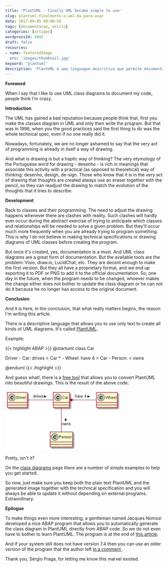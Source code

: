 ```yaml
---
title: 'PlantUML - Finally UML became simple to use'
slug: plantuml-finalmente-o-uml-da-para-usar
date: 2017-09-05 09:00:59
tags: [documentacao, estilo]
categories: [artigos]
wordpressId: 3842
draft: false
resources:
- name: featuredImage
  src: 'images/thumbnail.jpg'
keyword: 'plantuml'
description: 'PlantUML é uma linguagem descritiva que permite documentar diagramas de classe UML de forma simples sem depender de ferramentas externas'
---
```

**Foreword**

When I say that I like to use UML class diagrams to document my code, people think I'm crazy.

**Introduction**

The UML has gained a bad reputation because people think that, first you make the classes diagram in UML and only then write the program. But that was in 1996, when you the good practices said the first thing to do was the whole technical spec, even if no one really did it.

Nowadays, fortunately, we are no longer ashamed to say that the very act of programming is already in itself a way of drawing.

<!--more-->

And what is drawing is but a haptic way of thinking? The very etymology of the Portuguese word for drawing - desenho - is rich in meanings that associate this activity with a practical (as opposed to theoretical) way of thinking: desenho, design, de-sign. Those who know that it is in the very act of drawing that thoughts are created always use an eraser together with the pencil, so they can readjust the drawing to match the evolution of the thoughts that it tries to describe.

**Development**

Back to classes and their programming. The need to adjust the drawing happens whenever there are clashes with reality. Such clashes will hardly ever occur during the abstract exercise of trying to anticipate which classes and relationships will be needed to solve a given problem. But they'll occur much more frequently when you are already trying to program something. This is why I do not believe in making technical specifications or drawing diagrams of UML classes before creating the program.

But once it's created, yes, documentation is a must. And UML class diagrams are a great form of documentation. But the available tools are the problem: Visio, draw.io, LucidChat, etc. They are decent enough to make the first version. But they all have a proprietary format, and we end up exporting it to PDF or PNG to add it to the official documentation. So, one day in the future, when the program needs to be changed, whoever makes the change either does not bother to update the class diagram or he can not do it because he no longer has access to the original document.

**Conclusion**

And it is here, in the conclusion, that what really matters begins, the reason I'm writing this article.

There is a descriptive language that allows you to use only text to create all kinds of UML diagrams. It's called [PlantUML][1].

Example:

{{< highlight ABAP >}}
@startuml
class Car

Driver - Car: drives >
Car * - Wheel: have 4 >
Car - Person: < owns

@enduml
{{< /highlight >}}

And guess what!, there is a [free tool][2] that allows you to convert PlantUML into beautiful drawings. This is the result of the above code:

[![UML Class diagram][3]][4]

Pretty, isn't it?

On the [class diagrams][5] page there are a number of simple examples to help you get started.

So now, just make sure you keep both the plain text PlantUML and the generated image together with the technical specification and you will always be able to update it without depending on external programs. Extraordinary.

**Epilogue**

To make things even more interesting, a gentleman named Jacques Nomssi developed a nice ABAP program that allows you to automatically generate the class diagram in PlantUML directly from ABAP code. So we do not even have to bother to learn PlantUML. The program is at the end of [this article][6].

And if your system still does not have version 7.4 then you can use an older version of the program that the author left [ in a comment ][7].

Thank you, Sérgio Fraga, for letting me know this marvel existed.

   [1]: http://plantuml.com
   [2]: http://www.plantuml.com/plantuml
   [3]: images/plantuml_class_diagram.png
   [4]: images/plantuml_class_diagram.png
   [5]: http://plantuml.com/class-diagram
   [6]: https://blogs.sap.com/2017/04/27/plantuml-diagrams/
   [7]: https://blogs.sap.com/2017/04/27/plantuml-diagrams/#comment-381746
